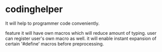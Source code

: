 # codinghelper
It will help to programmer code conveniently.

feature
it will have own macros which will reduce amount of typing.
user can register user's own macro as well.
it will enable instant expansion of certain '#define' macros before preprocessing.
